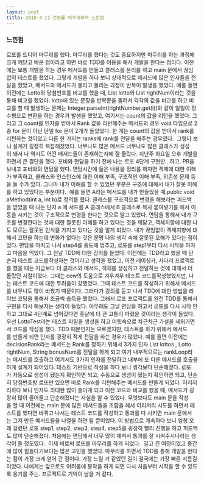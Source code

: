 ```yaml
---
layout: post
title: 2018-4-11 로또를 마무리하며 느낀점
---
```


### 느낀점

로또를 드디어 마무리를 했다. 마무리를 했다는 것도 중요하지만 마무리를 하는 과정에 크게 깨닫고 배운 점이라고 하면 바로 TDD를 이용을 해서 개발을 한다는 점이다.
이전에는 보통 개발을 하는 경우 메서드를 만들고 클래스를 분리를 하고 main 문에서 끊임없이 테스트를 했었다.
그렇게 개발을 하다 보니 상대적으로 메서드에 많은 인자들을 전달을 했었고, 메서드와 메서드가 물리고 물리는 과정이 반복이 발생을 했었다.
예를 들면 이전에는 Lotto와 당첨번호를 비교를 했을 때, List<Integer> lotto와 List<String> rightNum이라는 것을 통해 비교를 했었다. lotto에 있는 문장을 반복문을 돌려서 각각의 값을 비교를 하고 비교를 할 때 발생하는 문제는 Integer.parseInt(rightNumber.get(i))와 같이 일일이 정수형으로 변환을 하는 경우가 발생을 했었고, 여기서는 count의 값을 리턴을 했었다. 그리고 그 count를 인자를 받아서 Rank 값을 리턴해주는 메서드의 경우 void 타입으로 2중 for 문이 아닌 단일 for 문이 2개가 돌았었다. 한 개는 count의 값을 받아서 rank를 리턴하는 것이었고 다른 한 가지는 ranks에 rank를 전달을 해주는 경우였다. 
그렇다 보니 설계가 굉장히 복잡해졌었다. 너무나도 많은 메서드 너무나도 많은 클래스가 생성이 돼서 나 역시도 어떤 메서드들이 존재하는지에 잘 몰랐다.
지난주 화요일 오후 개발을 하면서 큰 결단을 했다.
포비와 면담을 하기 전에 나는 로또 4단계 구현만.. 하고. PR을 보내고 포비와의 면담을 했다.
면담시간에 들은 내용을 정리를 하자면 객체에 대한 이해가 부족하고, 클래스와 인스턴스에 대한 이해 부족, 구조적인 이해 부족, 의존성 문제 등을 들 수가 있다.
그나마 내가 이해를 할 수 있었던 부분은 구조에 대해서 내가 잘못 이해를 하고 있었다는 부분이다. 
예를 들면 A라는 메서드를 내가 만들었을 때,public void aMethod(int a, int b)로 정의를 했다. 클래스를 구조적으로 변경을 해보라는 피드백을 받았을 때 나는 단지 a 메 서드를 A 클래스에서 B 클래스로 복사 붙여넣기를 해서 이동을 시키는 것이 구조적으로 변경을 한다는 것으로 알고 있었다.
면담을 통해서 내가 구조를 변경한다는 것에 대한 잘못된 이해를 하고 있다는 것을 깨닫고, 객체지향에 대한 나도 모르는 잘못된 인식을 가지고 있다는 것을 알게 되었다.
내가 끊임없이 객체지향에 대해서 고민을 하는데 변화가 없다는 것은 분명 나의 생각 속에 잘못된 오해가 있다는 점이었다.
면담을 마치고 나서 step4를 중도에 멈추고, 로또를 step1부터 다시 시작을 하자고 마음을 먹었다.
그 전날 TDD에 대한 강의를 들었다. 이전에는 TDD라고 했을 때 단순히 테스트 코드를작성하는 것이라고 생각을 했었고, 이전 레이싱카, 사다리 프로젝트를 했을 때는 지금보다 더 클래스와 메서드, 객체를 생성하고 전달하는 것에 대해서 더 몰랐던 시절이었다. 그때는 cow의 도움으로 겨우겨우 테스트 코드를작성했었지만,
나는 테스트 코드에 대한 두려움이 강했었다. 그때 테스트 코드를 작성하기 위해서 메서드를 너무나도 많이 바꿨기 때문이다.
그러다가 강의를 듣고 나서 TDD에 대한 방법을 라이브 코딩을 통해서 조금씩 습득을 했었다.
그래서 로또 프로젝트를 완전 TDD를 통해서 구현을 다시 해보자는 생각이 들었다.
아무래도 그날 면담을 하고서 로또를 다시 시작 안 하고 그대로 4단계로 넘어갔다면 훗날에 더 큰 고통이 따랐을 것이라는 생각이 들었다.
우선 LottoTest라는 테스트 파일을 생성을 하고 머릿속으로 차근차근 가설을 세워가면서 코드를 작성을 했다.
TDD 때문인지는 모르겠지만, 테스트를 하기 위해서 메서드를 만들게 되면 인자를 굉장히 적게 전달을 하는 경우가 많았다.
예를 들면 이전에는 decisionRank라는 메서드는 Rank를 정하기 위해서 3가지 인자 List<Lotto> lottos , Lotto rightNum, String bonusNum를 전달을 하게 되고 여기 내부적으로는 rankLoop라는 메서드를 호출하고 여기서도 3가지 인자를 전달하고 내부에 또 다른 메서드를 호출을 하게 설계가 되어있다.
테스트 기반으로 작성을 하다 보니 생각보다 단순해졌다.
로또가 자동으로 생성이 됐는지 확인하면 되고, 수동으로 생성이 됐는지 확인하면 되고, 단순히 당첨번호랑 로또만 있으면 바로 Rank를 리턴해주는 메서드를 만들게 되었다.
이리저리하다 보니 인자도 최대한 많이 줄이게 되고 이전 코드와 비교를 했을 때, 메서드가 굉장히 많이 줄어들고 단순해졌다는 사실을 알 수 있었다.
무엇보다도 main 문을 작성을 할 때 이전에는 main 문에 많은 메서드들을 조합을 해서 이리저리 시도를 하면서 테스트를 했다면 바뀌고 나서는 테스트 코드를 작성하고 통과를 다 시키면 main 문에서는 그저 만든 메서드들을 나열을 하면 될 뿐이었다. 이 방법으로 계속하다 보니 엄청 오래 걸렸던 로또 step1, step2, step3, step4, step5를 굉장히 빨리 진행을 하고 피드백도 많이 단순해졌다.
처음에는 면담에서 너무 많이 깨져서 통과를 잘 시켜주시나라는 생각이 들 정도였다. 
이제 비로써 로또를 마무리를 하게 되었다. 
길고 긴 여정이었고 중간에 많이 힘들다기보다는 많은 고민을 했었다. 마무리를 하면서 TDD를 통해 개발을 한다는 점이 가장 크게 얻어 간 점이다.
가장 느릴 거 같았던 길이 결국에는 가장 빠른 지름길이었다.
나에게는 앞으로도 어려움에 봉착을 하게 되면 다시 처음부터 시작을 할 수 있도록 용기를 주는. 프로젝트로 기억이 남을 거 같다.
